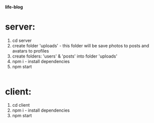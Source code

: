 #### life-blog

# server:
  1. cd server
  2. create folder 'uploads' - this folder will be save photos to posts and avatars to profiles
  3. create folders: 'users' & 'posts' into folder 'uploads'
  4. npm i - install dependencies
  5. npm start <br/><br/>
  
# client: <br/>
  1. cd client
  2. npm i - install dependencies
  3. npm start
